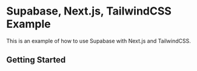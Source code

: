 # Supabase, Next.js, TailwindCSS Example

This is an example of how to use Supabase with Next.js and TailwindCSS.

## Getting Started
